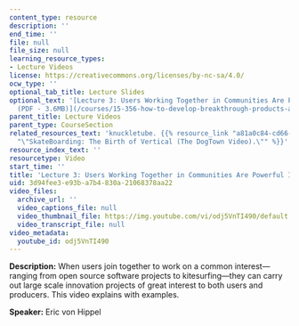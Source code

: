 ```yaml
---
content_type: resource
description: ''
end_time: ''
file: null
file_size: null
learning_resource_types:
- Lecture Videos
license: https://creativecommons.org/licenses/by-nc-sa/4.0/
ocw_type: ''
optional_tab_title: Lecture Slides
optional_text: '[Lecture 3: Users Working Together in Communities Are Powerful Innovators
  (PDF - 3.6MB)](/courses/15-356-how-to-develop-breakthrough-products-and-services-spring-2012/resources/mit15_356s12_lec03)'
parent_title: Lecture Videos
parent_type: CourseSection
related_resources_text: 'knuckletube. {{% resource_link "a81a0c84-cd66-45c3-9fe1-e9d8c8aa06f4"
  "\"SkateBoarding: The Birth of Vertical (The DogTown Video).\"" %}}'
resource_index_text: ''
resourcetype: Video
start_time: ''
title: 'Lecture 3: Users Working Together in Communities Are Powerful Innovators'
uid: 3d94fee3-e93b-a7b4-830a-21068378aa22
video_files:
  archive_url: ''
  video_captions_file: null
  video_thumbnail_file: https://img.youtube.com/vi/odj5VnTI490/default.jpg
  video_transcript_file: null
video_metadata:
  youtube_id: odj5VnTI490
---
```


**Description:** When users join together to work on a common interest—ranging from open source software projects to kitesurfing—they can carry out large scale innovation projects of great interest to both users and producers. This video explains with examples.

**Speaker:** Eric von Hippel

